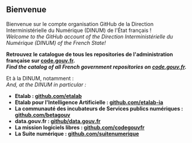 ## Bienvenue 

Bienvenue sur le compte organisation GitHub de la Direction Interministérielle du Numérique (DINUM) de l'État français !  
*Welcome to the GitHub account of the Direction Interministérielle du Numérique (DINUM) of the French State!*

__Retrouvez le catalogue de tous les repositories de l'administration française sur [code.gouv.fr](https://code.gouv.fr/public/#/groups).__  
__*Find the catalog of all French government repositories on [code.gouv.fr](https://code.gouv.fr/public/#/groups).*__

Et à la DINUM, notamment :  
*And, at the DINUM in particular :*

- __Etalab : [github.com/etalab](https://github.com/etalab)__
- __Etalab pour l'Intelligence Artificielle : [github.com/etalab-ia](https://github.com/etalab-ia)__
- __La communauté des incubateurs de Services publics numériques : [github.com/betagouv](https://github.com/betagouv)__
- __data.gouv.fr : [github/data.gouv.fr](https://github.com/datagouv)__
- __La mission logiciels libres : [github.com/codegouvfr](https://github.com/codegouvfr)__
- __La Suite numérique : [github.com/suitenumerique](https://github.com/suitenumerique)__
